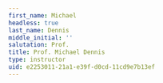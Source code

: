 ```yaml
---
first_name: Michael
headless: true
last_name: Dennis
middle_initial: ''
salutation: Prof.
title: Prof. Michael Dennis
type: instructor
uid: e2253011-21a1-e39f-d0cd-11cd9e7b13ef
---
```

